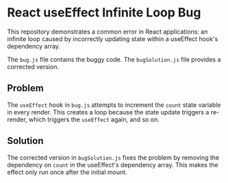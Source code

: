 # React useEffect Infinite Loop Bug

This repository demonstrates a common error in React applications: an infinite loop caused by incorrectly updating state within a useEffect hook's dependency array.

The `bug.js` file contains the buggy code.  The `bugSolution.js` file provides a corrected version.

## Problem

The `useEffect` hook in `bug.js` attempts to increment the `count` state variable in every render. This creates a loop because the state update triggers a re-render, which triggers the `useEffect` again, and so on.

## Solution

The corrected version in `bugSolution.js` fixes the problem by removing the dependency on `count` in the useEffect's dependency array. This makes the effect only run once after the initial mount.